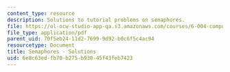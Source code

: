 ```yaml
---
content_type: resource
description: Solutions to tutorial problems on semaphores.
file: https://ol-ocw-studio-app-qa.s3.amazonaws.com/courses/6-004-computation-structures-spring-2009/6e8c63edfb70b275b93045f43feb7423_MIT6_004s09_tutor20_sol.pdf
file_type: application/pdf
parent_uid: 70f5eb24-11d2-7699-9d92-b0c6f5c4ac94
resourcetype: Document
title: Semaphores - Solutions
uid: 6e8c63ed-fb70-b275-b930-45f43feb7423
---
```

